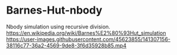 # Barnes-Hut-nbody
Nbody simulation using recursive division.
https://en.wikipedia.org/wiki/Barnes%E2%80%93Hut_simulation
https://user-images.githubusercontent.com/45623855/141307156-38116c77-36a2-4569-9de8-3f6d35928b85.mp4
